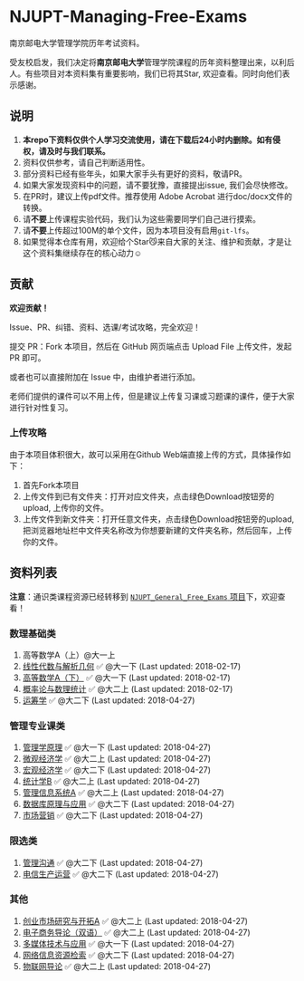 # NJUPT-Managing-Free-Exams
南京邮电大学管理学院历年考试资料。

受友校启发，我们决定将**南京邮电大学**管理学院课程的历年资料整理出来，以利后人。有些项目对本资料集有重要影响，我们已将其Star, 欢迎查看。同时向他们表示感谢。

## 说明

1. **本repo下资料仅供个人学习交流使用，请在下载后24小时内删除。如有侵权，请及时与我们联系。**
2. 资料仅供参考，请自己判断适用性。
3. 部分资料已经有些年头，如果大家手头有更好的资料，敬请PR。 
4. 如果大家发现资料中的问题，请不要犹豫，直接提出issue, 我们会尽快修改。
5. 在PR时，建议上传pdf文件。推荐使用 Adobe Acrobat 进行doc/docx文件的转换。
6. 请**不要**上传课程实验代码，我们认为这些需要同学们自己进行摸索。
7. 请**不要**上传超过100M的单个文件，因为本项目没有启用`git-lfs`。
8. 如果觉得本仓库有用，欢迎给个Star😼来自大家的关注、维护和贡献，才是让这个资料集继续存在的核心动力☺️

## 贡献

**欢迎贡献！**

Issue、PR、纠错、资料、选课/考试攻略，完全欢迎！

提交 PR：Fork 本项目，然后在 GitHub 网页端点击 Upload File 上传文件，发起 PR 即可。

或者也可以直接附加在 Issue 中，由维护者进行添加。

老师们提供的课件可以不用上传，但是建议上传复习课或习题课的课件，便于大家进行针对性复习。

### 上传攻略

由于本项目体积很大，故可以采用在Github Web端直接上传的方式，具体操作如下：

1. 首先Fork本项目
2. 上传文件到已有文件夹：打开对应文件夹，点击绿色Download按钮旁的upload, 上传你的文件。
3. 上传文件到新文件夹：打开任意文件夹，点击绿色Download按钮旁的upload, 把浏览器地址栏中文件夹名称改为你想要新建的文件夹名称，然后回车，上传你的文件。

## 资料列表

**注意**：通识类课程资源已经转移到 [`NJUPT_General_Free_Exams` 项目](https://github.com/NJUPTFreeExams/NJUPT_General_Free_Exams)下，欢迎查看！

### 数理基础类

1. 高等数学A（上）@大一上
2. [线性代数与解析几何](https://github.com/NJUPTFreeExams/NJUPT_General_Free_Exams/tree/master/%E7%BA%BF%E6%80%A7%E4%BB%A3%E6%95%B0%E4%B8%8E%E8%A7%A3%E6%9E%90%E5%87%A0%E4%BD%95) ✅ @大一下 (Last updated: 2018-02-17)
3. [高等数学A（下）](https://github.com/NJUPTFreeExams/NJUPT_General_Free_Exams/tree/master/%E9%AB%98%E7%AD%89%E6%95%B0%E5%AD%A6A%EF%BC%88%E4%B8%8B%EF%BC%89) ✅ @大一下 (Last updated: 2018-02-17)
4. [概率论与数理统计](https://github.com/NJUPTFreeExams/NJUPT_General_Free_Exams/tree/master/%E6%A6%82%E7%8E%87%E8%AE%BA%E4%B8%8E%E6%95%B0%E7%90%86%E7%BB%9F%E8%AE%A1) ✅ @大二上 (Last updated: 2018-02-17)
5. [运筹学]([https://github.com/NJUPTFreeExams/NJUPT-Managing-Free-Exams/tree/master/%E8%BF%90%E7%AD%B9%E5%AD%A6?1556441480801](https://github.com/NJUPTFreeExams/NJUPT-Managing-Free-Exams/tree/master/运筹学?1556441480801)) ✅ @大二下 (Last updated: 2018-04-27)

### 管理专业课类

1. [管理学原理]([https://github.com/NJUPTFreeExams/NJUPT-Managing-Free-Exams/tree/master/%E7%AE%A1%E7%90%86%E5%AD%A6%E5%8E%9F%E7%90%86?1556441423555](https://github.com/NJUPTFreeExams/NJUPT-Managing-Free-Exams/tree/master/管理学原理?1556441423555)) ✅ @大一下 (Last updated: 2018-04-27)
2. [微观经济学]([https://github.com/NJUPTFreeExams/NJUPT-Managing-Free-Exams/tree/master/%E5%BE%AE%E8%A7%82%E7%BB%8F%E6%B5%8E%E5%AD%A6?1556441329356](https://github.com/NJUPTFreeExams/NJUPT-Managing-Free-Exams/tree/master/微观经济学?1556441329356)) ✅ @大二上 (Last updated: 2018-04-27)
3. [宏观经济学]([https://github.com/NJUPTFreeExams/NJUPT-Managing-Free-Exams/tree/master/%E5%AE%8F%E8%A7%82%E7%BB%8F%E6%B5%8E%E5%AD%A6](https://github.com/NJUPTFreeExams/NJUPT-Managing-Free-Exams/tree/master/宏观经济学)) ✅ @大二下 (Last updated: 2018-04-27)
4. [统计学B]([https://github.com/NJUPTFreeExams/NJUPT-Managing-Free-Exams/tree/master/%E7%BB%9F%E8%AE%A1%E5%AD%A6B?1556441452588](https://github.com/NJUPTFreeExams/NJUPT-Managing-Free-Exams/tree/master/统计学B?1556441452588))  ✅ @大二上 (Last updated: 2018-04-27)
5. [管理信息系统A]([https://github.com/NJUPTFreeExams/NJUPT-Managing-Free-Exams/tree/master/%E7%AE%A1%E7%90%86%E4%BF%A1%E6%81%AF%E7%B3%BB%E7%BB%9FA?1556441407218](https://github.com/NJUPTFreeExams/NJUPT-Managing-Free-Exams/tree/master/管理信息系统A?1556441407218)) ✅ @大二上 (Last updated: 2018-04-27)
6. [数据库原理与应用]([https://github.com/NJUPTFreeExams/NJUPT-Managing-Free-Exams/tree/master/%E6%95%B0%E6%8D%AE%E5%BA%93%E5%8E%9F%E7%90%86%E4%B8%8E%E5%BA%94%E7%94%A8?1556441345447](https://github.com/NJUPTFreeExams/NJUPT-Managing-Free-Exams/tree/master/数据库原理与应用?1556441345447)) ✅ @大二下 (Last updated: 2018-04-27)
7. [市场营销]([https://github.com/NJUPTFreeExams/NJUPT-Managing-Free-Exams/tree/master/%E5%B8%82%E5%9C%BA%E8%90%A5%E9%94%80?1556441312829](https://github.com/NJUPTFreeExams/NJUPT-Managing-Free-Exams/tree/master/市场营销?1556441312829)) ✅ @大二下 (Last updated: 2018-04-27)

### 限选类

1. [管理沟通]([https://github.com/NJUPTFreeExams/NJUPT-Managing-Free-Exams/tree/master/%E7%AE%A1%E7%90%86%E6%B2%9F%E9%80%9A?1556441437426](https://github.com/NJUPTFreeExams/NJUPT-Managing-Free-Exams/tree/master/管理沟通?1556441437426)) ✅ @大二下 (Last updated: 2018-04-27)
2. [电信生产运营]([https://github.com/NJUPTFreeExams/NJUPT-Managing-Free-Exams/tree/master/%E7%94%B5%E4%BF%A1%E7%94%9F%E4%BA%A7%E8%BF%90%E8%90%A5?1556441375468](https://github.com/NJUPTFreeExams/NJUPT-Managing-Free-Exams/tree/master/电信生产运营?1556441375468)) ✅ @大二下 (Last updated: 2018-04-27)

### 其他

1. [创业市场研究与开拓A](https://github.com/NJUPTFreeExams/NJUPT-Managing-Free-Exams/tree/master/创业市场研究与开拓A?1556441927272) ✅ @大二上 (Last updated: 2018-04-27)
2. [电子商务导论（双语）]([https://github.com/NJUPTFreeExams/NJUPT-Managing-Free-Exams/tree/master/%E7%94%B5%E5%AD%90%E5%95%86%E5%8A%A1%E5%AF%BC%E8%AE%BA%EF%BC%88%E5%8F%8C%E8%AF%AD%EF%BC%89?1556441389164](https://github.com/NJUPTFreeExams/NJUPT-Managing-Free-Exams/tree/master/电子商务导论（双语）?1556441389164)) ✅ @大二上 (Last updated: 2018-04-27)
3. [多媒体技术与应用]([https://github.com/NJUPTFreeExams/NJUPT-Managing-Free-Exams/tree/master/%E5%A4%9A%E5%AA%92%E4%BD%93%E6%8A%80%E6%9C%AF%E4%B8%8E%E5%BA%94%E7%94%A8](https://github.com/NJUPTFreeExams/NJUPT-Managing-Free-Exams/tree/master/多媒体技术与应用)) ✅ @大一下 (Last updated: 2018-04-27)
4. [网络信息资源检索]([https://github.com/NJUPTFreeExams/NJUPT-Managing-Free-Exams/tree/master/%E7%BD%91%E7%BB%9C%E4%BF%A1%E6%81%AF%E8%B5%84%E6%BA%90%E6%A3%80%E7%B4%A2?1556441469559](https://github.com/NJUPTFreeExams/NJUPT-Managing-Free-Exams/tree/master/网络信息资源检索?1556441469559)) ✅ @大二下 (Last updated: 2018-04-27)
5. [物联网导论]([https://github.com/NJUPTFreeExams/NJUPT-Managing-Free-Exams/tree/master/%E7%89%A9%E8%81%94%E7%BD%91%E5%AF%BC%E8%AE%BA?1556441362233](https://github.com/NJUPTFreeExams/NJUPT-Managing-Free-Exams/tree/master/物联网导论?1556441362233)) ✅ @大二上 (Last updated: 2018-04-27)